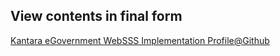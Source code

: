 ## View contents in final form

[Kantara eGovernment WebSSS Implementation Profile@Github](http://htmlpreview.github.io/?https://github.com/rhoerbe/SAMLprofiles/blob/master/html/SAMLeGovImplementationProfile.html) 

